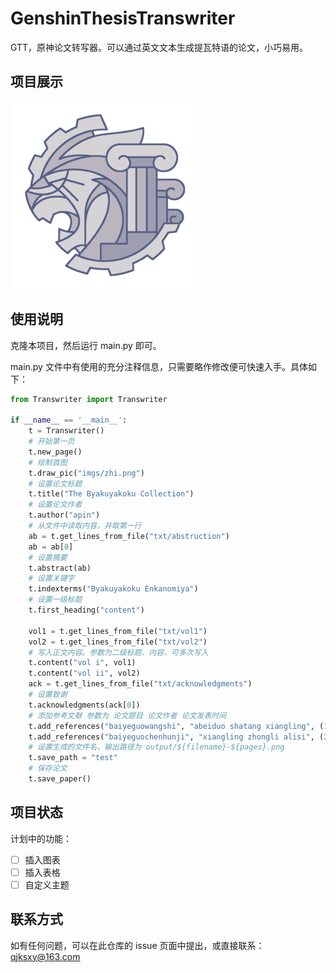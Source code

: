 # GenshinThesisTranswriter

GTT，原神论文转写器。可以通过英文文本生成提瓦特语的论文，小巧易用。

## 项目展示

![示例](https://github.com/qjksxy/GenshinThesisTranswriter/blob/master/imgs/miao.png)

## 使用说明

克隆本项目，然后运行 main.py 即可。

main.py 文件中有使用的充分注释信息，只需要略作修改便可快速入手。具体如下：

```python
from Transwriter import Transwriter

if __name__ == '__main__':
    t = Transwriter()
    # 开始第一页
    t.new_page()
    # 绘制首图
    t.draw_pic("imgs/zhi.png")
    # 设置论文标题
    t.title("The Byakuyakoku Collection")
    # 设置论文作者
    t.author("apin")
    # 从文件中读取内容，并取第一行
    ab = t.get_lines_from_file("txt/abstruction")
    ab = ab[0]
    # 设置摘要
    t.abstract(ab)
    # 设置关键字
    t.indexterms("Byakuyakoku Enkanomiya")
    # 设置一级标题
    t.first_heading("content")

    vol1 = t.get_lines_from_file("txt/vol1")
    vol2 = t.get_lines_from_file("txt/vol2")
    # 写入正文内容。参数为二级标题、内容，可多次写入
    t.content("vol i", vol1)
    t.content("vol ii", vol2)
    ack = t.get_lines_from_file("txt/acknowledgments")
    # 设置致谢
    t.acknowledgments(ack[0])
    # 添加参考文献 参数为 论文题目 论文作者 论文发表时间
    t.add_references("baiyeguowangshi", "abeiduo shatang xiangling", (1, 12, 23))
    t.add_references("baiyeguochenhunji", "xiangling zhongli alisi", (2, 2, 3))
    # 设置生成的文件名，输出路径为 output/${filename}-${pages}.png
    t.save_path = "test"
    # 保存论文
    t.save_paper()

```

## 项目状态

计划中的功能：

- [ ] 插入图表
- [ ] 插入表格
- [ ] 自定义主题

## 联系方式

如有任何问题，可以在此仓库的 issue 页面中提出，或直接联系：qjksxy@163.com
